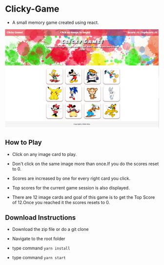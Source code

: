 # Clicky-Game

* A small memory game created using react.

![Clicky Game](https://github.com/nvidyakarthik/ClickyGame/blob/master/public/images/Clickygame.png)

## How to Play

* Click on any image card to play.

* Don't click on the same image more than once.If you do the scores reset to 0.

* Scores are increased by one for every right card you click.

* Top scores for the current game session is also displayed.

* There are 12 image cards and goal of this game is to get the Top Score of 12.Once you reached it the scores resets to 0.

## Download Instructions

* Download the zip file or do a git clone

* Navigate to the root folder

* type command `yarn install`

* type command `yarn start` 



